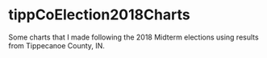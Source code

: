 # tippCoElection2018Charts
Some charts that I made following the 2018 Midterm elections using results from Tippecanoe County, IN.
